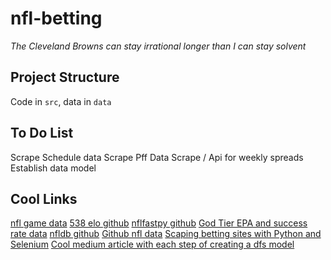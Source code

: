 # nfl-betting

*The Cleveland Browns can stay irrational longer than I can stay solvent*

## Project Structure

Code in `src`, data in `data`

## To Do List

Scrape Schedule data
Scrape Pff Data
Scrape / Api for weekly spreads
Establish data model

## Cool Links
[nfl game data](https://nflgamedata.com/)
[538 elo github](https://github.com/fivethirtyeight/nfl-elo-game)
[nflfastpy github](https://github.com/fantasydatapros/nflfastpy)
[God Tier EPA and success rate data](https://rbsdm.com/stats/stats/)
[nfldb github](https://github.com/BurntSushi/nfldb)
[Github nfl data](https://github.com/search?l=Python&q=nfl+data&type=Repositories)
[Scaping betting sites with Python and Selenium](https://medium.com/swlh/web-scraping-basics-scraping-a-betting-site-in-10-minutes-8e0529509848)
[Cool medium article with each step of creating a dfs model](https://taylormonticelli.medium.com/create-a-robust-predictive-fantasy-football-dfs-model-in-python-main-b7ebd295586e)